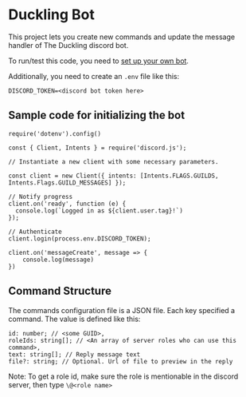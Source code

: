 # Duckling Bot
This project lets you create new commands and update the message handler of The Duckling discord bot.

To run/test this code, you need to [set up your own bot](https://www.alpharithms.com/how-to-code-a-discord-bot-in-javascript-444917/).

Additionally, you need to create an `.env` file like this:

```
DISCORD_TOKEN=<discord bot token here>
```

## Sample code for initializing the bot
```
require('dotenv').config()

const { Client, Intents } = require('discord.js');

// Instantiate a new client with some necessary parameters.

const client = new Client({ intents: [Intents.FLAGS.GUILDS, Intents.Flags.GUILD_MESSAGES] });

// Notify progress
client.on('ready', function (e) {
  console.log(`Logged in as ${client.user.tag}!`)
});

// Authenticate
client.login(process.env.DISCORD_TOKEN);

client.on('messageCreate', message => {
    console.log(message)
})
```

## Command Structure
The commands configuration file is a JSON file. Each key specified a command. The value is defined like this:
```
id: number; // <some GUID>,
roleIds: string[]; // <An array of server roles who can use this command>,
text: string[]; // Reply message text
file?: string; // Optional. Url of file to preview in the reply
```

Note: To get a role id, make sure the role is mentionable in the discord server, then type `\@<role name>`